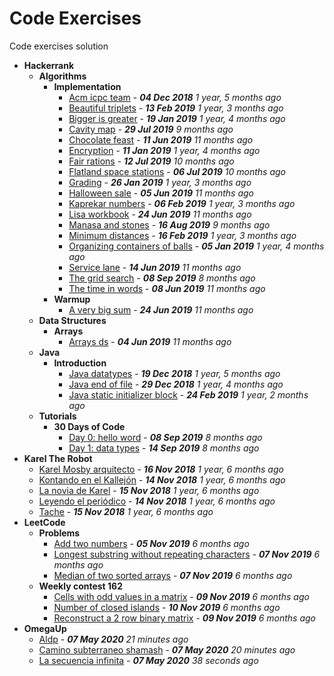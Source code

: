 # Code Exercises

Code exercises solution

- **Hackerrank**
  - **Algorithms**
    - **Implementation**
      - [Acm icpc team](Hackerrank/Algorithms/Implementation/acm-icpc-team) - ***04 Dec 2018*** *1 year, 5 months ago*
      - [Beautiful triplets](Hackerrank/Algorithms/Implementation/beautiful-triplets) - ***13 Feb 2019*** *1 year, 3 months ago*
      - [Bigger is greater](Hackerrank/Algorithms/Implementation/bigger-is-greater) - ***19 Jan 2019*** *1 year, 4 months ago*
      - [Cavity map](Hackerrank/Algorithms/Implementation/cavity-map) - ***29 Jul 2019*** *9 months ago*
      - [Chocolate feast](Hackerrank/Algorithms/Implementation/chocolate-feast) - ***11 Jun 2019*** *11 months ago*
      - [Encryption](Hackerrank/Algorithms/Implementation/encryption) - ***11 Jan 2019*** *1 year, 4 months ago*
      - [Fair rations](Hackerrank/Algorithms/Implementation/fair-rations) - ***12 Jul 2019*** *10 months ago*
      - [Flatland space stations](Hackerrank/Algorithms/Implementation/flatland-space-stations) - ***06 Jul 2019*** *10 months ago*
      - [Grading](Hackerrank/Algorithms/Implementation/grading) - ***26 Jan 2019*** *1 year, 3 months ago*
      - [Halloween sale](Hackerrank/Algorithms/Implementation/halloween-sale) - ***05 Jun 2019*** *11 months ago*
      - [Kaprekar numbers](Hackerrank/Algorithms/Implementation/kaprekar-numbers) - ***06 Feb 2019*** *1 year, 3 months ago*
      - [Lisa workbook](Hackerrank/Algorithms/Implementation/lisa-workbook) - ***24 Jun 2019*** *11 months ago*
      - [Manasa and stones](Hackerrank/Algorithms/Implementation/manasa-and-stones) - ***16 Aug 2019*** *9 months ago*
      - [Minimum distances](Hackerrank/Algorithms/Implementation/minimum-distances) - ***16 Feb 2019*** *1 year, 3 months ago*
      - [Organizing containers of balls](Hackerrank/Algorithms/Implementation/organizing-containers-of-balls) - ***05 Jan 2019*** *1 year, 4 months ago*
      - [Service lane](Hackerrank/Algorithms/Implementation/service-lane) - ***14 Jun 2019*** *11 months ago*
      - [The grid search](Hackerrank/Algorithms/Implementation/the-grid-search) - ***08 Sep 2019*** *8 months ago*
      - [The time in words](Hackerrank/Algorithms/Implementation/the-time-in-words) - ***08 Jun 2019*** *11 months ago*
    - **Warmup**
      - [A very big sum](Hackerrank/Algorithms/Warmup/a-very-big-sum) - ***24 Jun 2019*** *11 months ago*
  - **Data Structures**
    - **Arrays**
      - [Arrays ds](Hackerrank/Data-Structures/Arrays/arrays-ds) - ***04 Jun 2019*** *11 months ago*
  - **Java**
    - **Introduction**
      - [Java datatypes](Hackerrank/Java/Introduction/java-datatypes) - ***19 Dec 2018*** *1 year, 5 months ago*
      - [Java end of file](Hackerrank/Java/Introduction/java-end-of-file) - ***29 Dec 2018*** *1 year, 4 months ago*
      - [Java static initializer block](Hackerrank/Java/Introduction/java-static-initializer-block) - ***24 Feb 2019*** *1 year, 2 months ago*
  - **Tutorials**
    - **30 Days of Code**
      - [Day 0: hello word](Hackerrank/Tutorials/30-Days-of-Code/day-0_hello-word) - ***08 Sep 2019*** *8 months ago*
      - [Day 1: data types](Hackerrank/Tutorials/30-Days-of-Code/day-1_data-types) - ***14 Sep 2019*** *8 months ago*
- **Karel The Robot**
  - [Karel Mosby arquitecto](Karel-The-Robot/Karel-Mosby-arquitecto) - ***16 Nov 2018*** *1 year, 6 months ago*
  - [Kontando en el Kallejón](Karel-The-Robot/Kontando-en-el-Kallejón) - ***14 Nov 2018*** *1 year, 6 months ago*
  - [La novia de Karel](Karel-The-Robot/La-novia-de-Karel) - ***15 Nov 2018*** *1 year, 6 months ago*
  - [Leyendo el periódico](Karel-The-Robot/Leyendo-el-periódico) - ***14 Nov 2018*** *1 year, 6 months ago*
  - [Tache](Karel-The-Robot/Tache) - ***15 Nov 2018*** *1 year, 6 months ago*
- **LeetCode**
  - **Problems**
    - [Add two numbers](LeetCode/Problems/add-two-numbers) - ***05 Nov 2019*** *6 months ago*
    - [Longest substring without repeating characters](LeetCode/Problems/longest-substring-without-repeating-characters) - ***07 Nov 2019*** *6 months ago*
    - [Median of two sorted arrays](LeetCode/Problems/median-of-two-sorted-arrays) - ***07 Nov 2019*** *6 months ago*
  - **Weekly contest 162**
    - [Cells with odd values in a matrix](LeetCode/Weekly-contest-162/cells-with-odd-values-in-a-matrix) - ***09 Nov 2019*** *6 months ago*
    - [Number of closed islands](LeetCode/Weekly-contest-162/number-of-closed-islands) - ***10 Nov 2019*** *6 months ago*
    - [Reconstruct a 2 row binary matrix](LeetCode/Weekly-contest-162/reconstruct-a-2-row-binary-matrix) - ***09 Nov 2019*** *6 months ago*
- **OmegaUp**
  - [Aldp](OmegaUp/aldp) - ***07 May 2020*** *21 minutes ago*
  - [Camino subterraneo shamash](OmegaUp/camino-subterraneo-shamash) - ***07 May 2020*** *20 minutes ago*
  - [La secuencia infinita](OmegaUp/la-secuencia-infinita) - ***07 May 2020*** *38 seconds ago*
